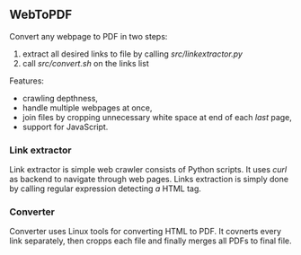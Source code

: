 ## WebToPDF
Convert any webpage to PDF in two steps:
1. extract all desired links to file by calling *src/linkextractor.py*
2. call *src/convert.sh* on the links list

Features:
* crawling depthness,
* handle multiple webpages at once,
* join files by cropping unnecessary white space at end of each *last* page,
* support for JavaScript. 


### Link extractor
Link extractor is simple web crawler consists of Python scripts. It uses *curl* as backend to navigate through web pages. Links extraction is simply done by calling regular expression detecting *a* HTML tag.


### Converter
Converter uses Linux tools for converting HTML to PDF. It covnerts every link separately, then cropps each file and finally merges all PDFs to final file.
